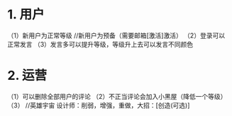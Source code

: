 # 1. 用户
（1）新用户为正常等级
	//新用户为预备（需要邮箱[激活]激活）
（2）登录可以正常发言
（3）发言多可以提升等级，等级升上去可以发言不同颜色

# 2. 运营
（1）可以删除全部用户的评论
（2）不正当评论会加入小黑屋（降低一个等级）
（3）
//英雄宇宙
设计师：削弱，增强，重做，大招：[创造(可选)]
